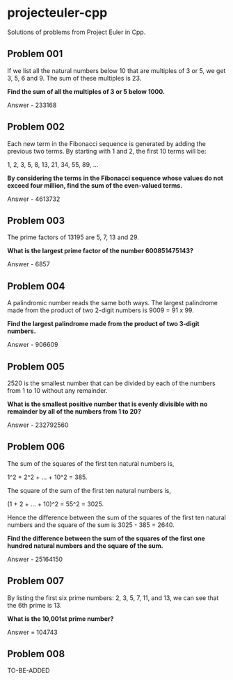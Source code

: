 # projecteuler-cpp
Solutions of problems from Project Euler in Cpp.

## Problem 001
If we list all the natural numbers below 10 that are multiples of 3 or 5, we get 3, 5, 6 and 9. The sum of these multiples is 23.

**Find the sum of all the multiples of 3 or 5 below 1000.**

Answer - 233168

## Problem 002
Each new term in the Fibonacci sequence is generated by adding the previous two terms. By starting with 1 and 2, the first 10 terms will be:

1, 2, 3, 5, 8, 13, 21, 34, 55, 89, ...

**By considering the terms in the Fibonacci sequence whose values do not exceed four million, find the sum of the even-valued terms.**

Answer - 4613732

## Problem 003

The prime factors of 13195 are 5, 7, 13 and 29.

**What is the largest prime factor of the number 600851475143?**

Answer - 6857

## Problem 004

A palindromic number reads the same both ways. The largest palindrome made from the product of two 2-digit numbers is 9009 = 91 x 99.

**Find the largest palindrome made from the product of two 3-digit numbers.**

Answer - 906609

## Problem 005

2520 is the smallest number that can be divided by each of the numbers from 1 to 10 without any remainder.

**What is the smallest positive number that is evenly divisible with no remainder by all of the numbers from 1 to 20?**

Answer - 232792560

## Problem 006

The sum of the squares of the first ten natural numbers is,

1^2 + 2^2 + ... + 10^2 = 385.

The square of the sum of the first ten natural numbers is,

(1 + 2 + ... + 10)^2 = 55^2 = 3025.

Hence the difference between the sum of the squares of the first ten natural numbers and the square of the sum is 3025 - 385 = 2640.

**Find the difference between the sum of the squares of the first one hundred natural numbers and the square of the sum.**

Answer - 25164150

## Problem 007

By listing the first six prime numbers: 2, 3, 5, 7, 11, and 13, we can see that the 6th prime is 13.

**What is the 10,001st prime number?**

Answer = 104743

## Problem 008

TO-BE-ADDED